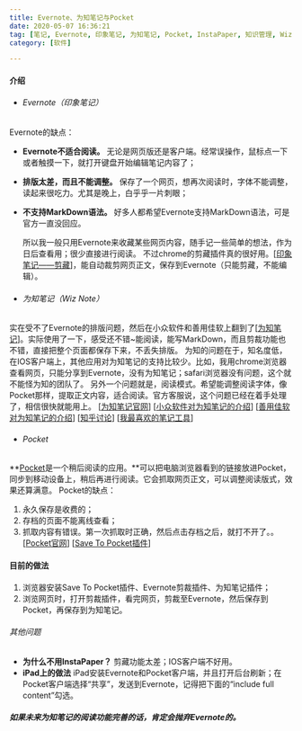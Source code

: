 ```yaml
---
title: Evernote、为知笔记与Pocket
date: 2020-05-07 16:36:21
tag: [笔记, Evernote, 印象笔记, 为知笔记, Pocket, InstaPaper, 知识管理, Wiz]
category: [软件]

---
```


#### 介绍
- ###### Evernote（印象笔记）
Evernote的缺点：
- **Evernote不适合阅读。**
 无论是网页版还是客户端。经常误操作，鼠标点一下或者触摸一下，就打开键盘开始编辑笔记内容了；
- **排版太差，而且不能调整。**
 保存了一个网页，想再次阅读时，字体不能调整，读起来很吃力。尤其是晚上，白乎乎一片刺眼；
- **不支持MarkDown语法。**
 好多人都希望Evernote支持MarkDown语法，可是官方一直没回应。

  所以我一般只用Evernote来收藏某些网页内容，随手记一些简单的想法，作为日后查看用；很少直接进行阅读。
  不过chrome的剪藏插件真的很好用。[[印象笔记——剪藏](https://chrome.google.com/webstore/detail/evernote-web-clipper/pioclpoplcdbaefihamjohnefbikjilc)]，能自动裁剪网页正文，保存到Evernote（只能剪藏，不能编辑）。

- ###### 为知笔记（Wiz Note）
实在受不了Evernote的排版问题，然后在小众软件和善用佳软上翻到了[[为知笔记](http://www.wiz.cn/)]。实际使用了一下，感受还不错~能阅读，能写MarkDown，而且剪裁功能也不错，直接把整个页面都保存下来，不丢失排版。
 为知的问题在于，知名度低，在IOS客户端上，其他应用对为知笔记的支持比较少。比如，我用chrome浏览器查看网页，只能分享到Evernote，没有为知笔记；safari浏览器没有问题，这个就不能怪为知的团队了。
 另外一个问题就是，阅读模式。希望能调整阅读字体，像Pocket那样，提取正文内容，适合阅读。官方客服说，这个问题已经在着手处理了，相信很快就能用上。
[[为知笔记官网](http://www.wiz.cn/)]  [[小众软件对为知笔记的介绍](http://www.appinn.com/wiz/)]  [[善用佳软对为知笔记的介绍](http://xbeta.info/wizknowledge.htm)]  [[知乎讨论](http://www.zhihu.com/question/26899948)]  [[我最喜欢的笔记工具](http://www.appinn.com/my-fav-note-final/)]

- ###### Pocket
**[Pocket](http://getpocket.com/)是一个稍后阅读的应用。**可以把电脑浏览器看到的链接放进Pocket，同步到移动设备上，稍后再进行阅读。它会抓取网页正文，可以调整阅读版式，效果还算满意。
Pocket的缺点：
1. 永久保存是收费的；
2. 存档的页面不能离线查看；
3. 抓取内容有错误。第一次抓取时正确，然后点击存档之后，就打不开了。。
[[Pocket官网](http://getpocket.com/a/)]  [[Save To Pocket插件](https://chrome.google.com/webstore/detail/save-to-pocket/niloccemoadcdkdjlinkgdfekeahmflj)]

#### 目前的做法
1. 浏览器安装Save To Pocket插件、Evernote剪裁插件、为知笔记插件；
2. 浏览网页时，打开剪裁插件，看完网页，剪裁至Evernote，然后保存到Pocket，再保存到为知笔记。


###### 其他问题
- **为什么不用InstaPaper？**
  剪藏功能太差；IOS客户端不好用。
- **iPad上的做法**
  iPad安装Evernote和Pocket客户端，并且打开后台刷新；在Pocket客户端选择“共享”，发送到Evernote，记得把下面的“include full content”勾选。


###### **如果未来为知笔记的阅读功能完善的话，肯定会抛弃Evernote的。**